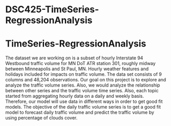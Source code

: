 # DSC425-TimeSeries-RegressionAnalysis
# TimeSeries-RegressionAnalysis
The dataset we are working on is a subset of hourly Interstate 94 Westbound traffic volume for MN DoT ATR station 301, roughly midway between Minneapolis and St Paul, MN. Hourly weather features and holidays included for impacts on traffic volume. The data set consists of 9 columns and 48,204 observations. Our goal on this project is to explore and analyze the traffic volume series. Also, we would analyze the relationship between other series and the traffic volume time series. Also, each topic started from aggregating hourly data on a daily and weekly basis. 
Therefore, our model will use data in different ways in order to get good fit models. The 
objective of the daily traffic volume series is to get a good fit model to forecast daily traffic 
volume and predict the traffic volume by using percentage of clouds cover.

